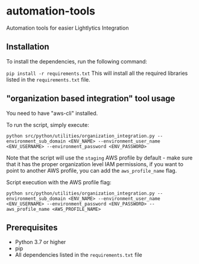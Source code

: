 # automation-tools
Automation tools for easier Lightlytics Integration

## Installation
To install the dependencies, run the following command:

```pip install -r requirements.txt```
This will install all the required libraries listed in the `requirements.txt` file.

## "organization based integration" tool usage
You need to have "aws-cli" installed.

 
To run the script, simply execute:

```python src/python/utilities/organization_integration.py --environment_sub_domain <ENV_NAME> --environment_user_name <ENV_USERNAME> --environment_password <ENV_PASSWORD>```

Note that the script will use the `staging` AWS profile by default - make sure that it has the proper organization level IAM permissions, if you want to point to another AWS profile, you can add the `aws_profile_name` flag.

Script execution with the AWS profile flag:

```python src/python/utilities/organization_integration.py --environment_sub_domain <ENV_NAME> --environment_user_name <ENV_USERNAME> --environment_password <ENV_PASSWORD> --aws_profile_name <AWS_PROFILE_NAME>```

## Prerequisites
- Python 3.7 or higher
- pip
- All dependencies listed in the `requirements.txt` file